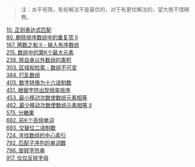 > 注：水平有限，有些解法不是最优的，对于有更优解法的，望大佬不惜赐教。 

[10. 正则表达式匹配](../剑指offer/正则表达式匹配.md)<br>
[80. 删除排序数组中的重复项 II](80.md)<br>
[167. 两数之和 II - 输入有序数组](167.md)<br>
[215. 数组中的第K个最大元素](215.md)<br>
[238. 除自身以外数组的乘积](238.md)<br>
[303. 区域和检索 - 数组不可变](303.md)<br>
[384. 打乱数组](384.md)<br>
[405. 数字转换为十六进制数](405.md)<br>
[451. 根据字符出现频率排序](451.md)<br>
[453. 最小移动次数使数组元素相等](453.md)<br>
[462. 最少移动次数使数组元素相等 II](462.md)<br>
[575. 分糖果](575.md)<br>
[692. 前K个高频单词](692.md)<br>
[693. 交替位二进制数](693.md)<br>
[724. 寻找数组的中心索引](724.md)<br>
[792. 匹配子序列的单词数](792.md)<br>
[796. 旋转字符串](796.md)<br>
[917. 仅仅反转字母](917.md)<br>